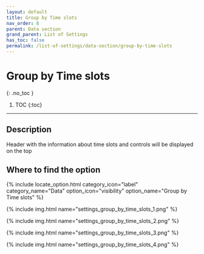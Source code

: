 ```yaml
---
layout: default
title: Group by Time slots
nav_order: 8
parent: Data section
grand_parent: List of Settings
has_toc: false
permalink: /list-of-settings/data-section/group-by-time-slots
---
```


# Group by Time slots
{: .no_toc }

1. TOC
{:toc}

---

## Description
Header with the information about time slots and controls will be displayed on the top

## Where to find the option
{% include locate_option.html category_icon="label" category_name="Data" option_icon="visibility" option_name="Group by Time slots" %}

{% include img.html name="settings_group_by_time_slots_1.png" %}

{% include img.html name="settings_group_by_time_slots_2.png" %}

{% include img.html name="settings_group_by_time_slots_3.png" %}

{% include img.html name="settings_group_by_time_slots_4.png" %}